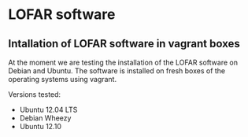 
LOFAR software
==============

Intallation of LOFAR software in vagrant boxes
----------------------------------------------
 
At the moment we are testing the installation of the LOFAR software on Debian and Ubuntu. The software is installed on fresh boxes of the operating systems using vagrant.

Versions tested:
  * Ubuntu 12.04 LTS
  * Debian Wheezy
  * Ubuntu 12.10


